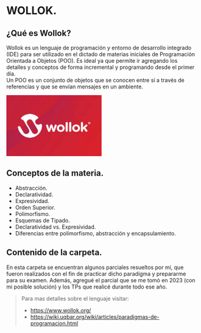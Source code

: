 # **WOLLOK**.
## ¿Qué es Wollok?
Wollok es un lenguaje de programación y entorno de desarrollo integrado (IDE) para ser utilizado en el dictado de materias iniciales de Programación Orientada a Objetos (POO). Es ideal ya que permite ir agregando los detalles y conceptos de forma incremental y programando desde el primer día. <br>
Un POO es un conjunto de objetos que se conocen entre sí a través de referencias y que se envían mensajes en un ambiente.

![](Wollok.jpg)

## Conceptos de la materia.
- Abstracción.
- Declaratividad.
- Expresividad.
- Orden Superior.
- Polimorfismo.
- Esquemas de Tipado.
- Declaratividad vs. Expresividad.
- Diferencias entre polimorfismo, abstracción y encapsulamiento.

## Contenido de la carpeta.
En esta carpeta se encuentran algunos parciales resueltos por mi, que fueron realizados con el fin de practicar dicho paradigma y prepararme para su examen. Además, agregué el parcial que se me tomó en 2023 (con mi posible solución) y los TPs que realicé durante todo ese año.

> Para mas detalles sobre el lenguaje visitar:
>   - https://www.wollok.org/
>   - https://wiki.uqbar.org/wiki/articles/paradigmas-de-programacion.html
